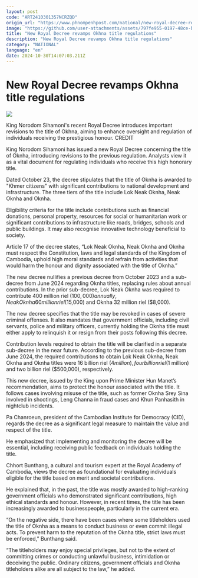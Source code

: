 ```yaml
---
layout: post
code: "ART2410301357NCRZQD"
origin_url: "https://www.phnompenhpost.com/national/new-royal-decree-revamps-okhna-title-regulations"
image: "https://github.com/user-attachments/assets/797fe955-0197-48ce-b3f5-edc751e5cad6"
title: "New Royal Decree revamps Okhna title regulations"
description: "​​New Royal Decree revamps Okhna title regulations​"
category: "NATIONAL"
language: "en"
date: 2024-10-30T14:07:03.211Z
---
```


# New Royal Decree revamps Okhna title regulations

![](https://github.com/user-attachments/assets/a3f678cf-d4aa-4c48-9fa1-912b1883bb0b)

King Norodom Sihamoni's recent Royal Decree introduces important revisions to the title of Okhna, aiming to enhance oversight and regulation of individuals receiving the prestigious honour. CREDIT

King Norodom Sihamoni has issued a new Royal Decree concerning the title of Oknha, introducing revisions to the previous regulation. Analysts view it as a vital document for regulating individuals who receive this high honorary title.

Dated October 23, the decree stipulates that the title of Oknha is awarded to "Khmer citizens" with significant contributions to national development and infrastructure. The three tiers of the title include Lok Neak Oknha, Neak Oknha and Oknha.

Eligibility criteria for the title include contributions such as financial donations, personal property, resources for social or humanitarian work or significant contributions to infrastructure like roads, bridges, schools and public buildings. It may also recognise innovative technology beneficial to society.

Article 17 of the decree states, “Lok Neak Oknha, Neak Oknha and Oknha must respect the Constitution, laws and legal standards of the Kingdom of Cambodia, uphold high moral standards and refrain from activities that would harm the honour and dignity associated with the title of Oknha.”

The new decree nullifies a previous decree from October 2023 and a sub-decree from June 2024 regarding Oknha titles, replacing rules about annual contributions. In the prior sub-decree, Lok Neak Oknha was required to contribute 400 million riel ($100,000) annually, Neak Oknha 60 million riel ($15,000) and Oknha 32 million riel ($8,000).

The new decree specifies that the title may be revoked in cases of severe criminal offenses. It also mandates that government officials, including civil servants, police and military officers, currently holding the Oknha title must either apply to relinquish it or resign from their posts following this decree.

Contribution levels required to obtain the title will be clarified in a separate sub-decree in the near future. According to the previous sub-decree from June 2024, the required contributions to obtain Lok Neak Oknha, Neak Oknha and Oknha titles were 16 billion riel ($4 million), four billion riel ($1 million) and two billion riel ($500,000), respectively.

This new decree, issued by the King upon Prime Minister Hun Manet’s recommendation, aims to protect the honour associated with the title. It follows cases involving misuse of the title, such as former Oknha Srey Sina involved in shootings, Leng Channa in fraud cases and Khun Panhasith in nightclub incidents.

Pa Chanroeun, president of the Cambodian Institute for Democracy (CID), regards the decree as a significant legal measure to maintain the value and respect of the title.

He emphasized that implementing and monitoring the decree will be essential, including receiving public feedback on individuals holding the title.

Chhort Bunthang, a cultural and tourism expert at the Royal Academy of Cambodia, views the decree as foundational for evaluating individuals eligible for the title based on merit and societal contributions.

He explained that, in the past, the title was mostly awarded to high-ranking government officials who demonstrated significant contributions, high ethical standards and honour. However, in recent times, the title has been increasingly awarded to businesspeople, particularly in the current era.

“On the negative side, there have been cases where some titleholders used the title of Oknha as a means to conduct business or even commit illegal acts. To prevent harm to the reputation of the Oknha title, strict laws must be enforced,” Bunthang said.

“The titleholders may enjoy special privileges, but not to the extent of committing crimes or conducting unlawful business, intimidation or deceiving the public. Ordinary citizens, government officials and Oknha titleholders alike are all subject to the law,” he added.